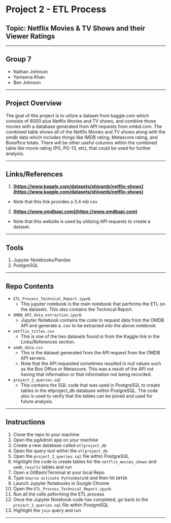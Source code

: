 
# Project 2 - ETL Process
## Topic: Netflix Movies & TV Shows and their Viewer Ratings
***
## Group 7
+ Nathan Johnson
+ Yameena Khan
+ Ben Johnson
***
## Project Overview
The goal of this project is to utilzie a dataset from kaggle.com which consists of 8000 plus Netflix Movies and TV shows, and combine those movies with a database generated from API requests from ombd.com. The combined table shows all of the Netflix Movies and TV shows along with the omdb data which includes things like IMDB rating, Metascore rating, and Boxoffice totals. There will be other useful columns within the combined table like movie rating (PG, PG-13, etc), that could be used for further analysis.
***
## Links/References
1. **[https://www.kaggle.com/datasets/shivamb/netflix-shows](https://www.kaggle.com/datasets/shivamb/netflix-shows)**
+ Note that this link provides a 3.4 mb csv
2. **[https://www.omdbapi.com](https://www.omdbapi.com)**
+ Note that this website is used by utilizing API requests to create a dataset. 
***
## Tools
1. Jupyter Notebooks/Pandas
2. PostgreSQL
***
## Repo Contents

+ ``ETL_Process_Technical_Report.ipynb`` 
	+ This jupyter notebook is the main notebook that performs the ETL on the datasets. This also contains the Technical Report.
+ ``OMDB_API_data_extraction.ipynb`` 
	+ Jupyter Notebook contains the code to request data from the OMDB API and generate a .csv to be extracted into the above notebook. 
+ ``netflix_titles.csv``
	+ This is one of the two datasets found in from the Kaggle link in the Links/References section.
+ ``omdb_data.csv``
	+ This is the dataset generated from the API request from the OMDB API servers. 
	+ Note that the API requested sometimes resulted in null values such as the Box Office or Metascore. This was a result of the API not having that information or that information not being recorded.
+ ``project_2_queries.sql`` 
	+ This contains the SQL code that was used in PostgreSQL to create tables in the etlproject_db database within PostgreSQL. The code also is used to verify that the tables can be joined and used for future analysis.
***
## Instructions

1. Clone the repo to your machine
1. Open the pgAdmin app on your machine
1. Create a new database called ``etlproject_db`` 
1. Open the query tool within the ``etlproject_db`` 
1. Open the ``project_2_queries.sql`` file within PostgreSQL
1. Highlight the code to create tables for the ``netflix_movies_shows`` and ``omdb_results`` tables and run
1. Open a GitBash/Terminal at your local Repo
1. Type ``Source activate PythonData38`` and then hit ``ENTER``
1. Launch Jupyter Notebooks in Google Chrome
1. Open the ``ETL_Process_Technical_Report.ipynb``
1. Run all the cells peforming the ETL process
1. Once the Jupyter Notebook code has completed, go back to the ``project_2_queries.sql`` file within PostgreSQL
1. Highlight the ``join`` query and run

***


